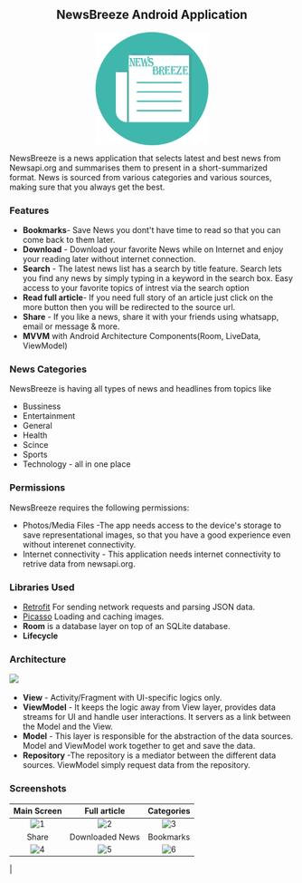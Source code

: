 <h2 align="center">NewsBreeze Android Application</h2> 
<p align="center">
<img align="center" alt="logo" width="200px" height="200px" src="app/src/main/res/mipmap-xhdpi/app_icon.png" /></p>
NewsBreeze is a news application that selects latest and best news from Newsapi.org and summarises them to present in a short-summarized format. News is sourced from various categories and various sources, making sure that you always get the best.

### Features

- **Bookmarks**- Save News you dont't have time to read so that you can come back to them later.
- **Download**  - Download your favorite News while on Internet and enjoy your reading later without internet connection.
- **Search**    -  The latest news list has a search by title feature. Search lets you find any news by simply typing in a keyword in the search box. Easy access to your favorite topics of intrest via the search option
- **Read full article**- If you need full story of an article just click on the more button then you will be redirected to the source url.
- **Share**   - If you like a news, share it with your friends using whatsapp, email or message & more.
- **MVVM** with Android Architecture Components(Room, LiveData, ViewModel)


### News Categories
   NewsBreeze is having all types of news and headlines from topics like 
   - Bussiness
   - Entertainment
   - General
   - Health
   - Scince
   - Sports
   - Technology - all in one place

### Permissions
NewsBreeze requires the following permissions:
- Photos/Media Files    -The app needs access to the device's storage to save representational images, so that you have a good experience even without interenet connectivity.
- Internet connectivity - This application needs internet connectivity to retrive data from newsapi.org.

### Libraries Used
- [Retrofit](http://square.github.io/retrofit/) For sending network requests and parsing JSON data.
- [Picasso](https://square.github.io/picasso/) Loading and caching images.
- **Room** is a database layer on top of an SQLite database.
- **Lifecycle**

### Architecture
<img src="https://user-images.githubusercontent.com/52503391/124106194-9c215a80-da81-11eb-8cec-2b9ab8f7192a.png"/>

- **View** - Activity/Fragment with UI-specific logics only.
- **ViewModel** - It keeps the logic away from View layer, provides data streams for UI and handle user interactions. It servers as a link between the Model and the View.
- **Model** - This layer is responsible for the abstraction of the data sources. Model and ViewModel work together to get and save the data.
- **Repository** -The repository is a mediator between the different data sources. ViewModel simply request data from the repository.


### Screenshots
| Main Screen | Full article |  Categories |
|:-:|:-:|:-:|
|![1](https://user-images.githubusercontent.com/52503391/124110016-667e7080-da85-11eb-924a-9893beb06636.JPG) | ![2](https://user-images.githubusercontent.com/52503391/124110021-68483400-da85-11eb-817c-89184397d149.JPG) | ![3](https://user-images.githubusercontent.com/52503391/124110027-69796100-da85-11eb-9103-8a8a41cbdf61.JPG) |
| Share | Downloaded News |  Bookmarks |
| ![4](https://user-images.githubusercontent.com/52503391/124110033-6b432480-da85-11eb-9243-68bd53d6ade9.JPG) | ![5](https://user-images.githubusercontent.com/52503391/124110041-6c745180-da85-11eb-8a3e-81b7a501081d.JPG) | ![6](https://user-images.githubusercontent.com/52503391/124110044-6d0ce800-da85-11eb-9d92-4ede7bb99bf6.JPG)
 |




